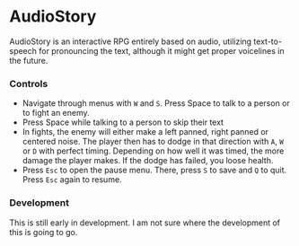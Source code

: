 # AudioStory
AudioStory is an interactive RPG entirely based on audio, utilizing text-to-speech for pronouncing the text, although it might get proper voicelines in the future.

### Controls

* Navigate through menus with `W` and `S`.
    Press Space to talk to a person or to fight an enemy.
* Press Space while talking to a person to skip their text
* In fights, the enemy will either make a left panned, right panned or centered noise.
    The player then has to dodge in that direction with `A`, `W` or `D` with perfect timing.
    Depending on how well it was timed, the more damage the player makes. 
    If the dodge has failed, you loose health.
* Press `Esc` to open the pause menu. There, press `S` to save and `Q` to quit. 
    Press `Esc` again to resume.

### Development

This is still early in development. I am not sure where the development of this is going to go.
